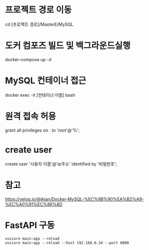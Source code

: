 # 프로젝트 경로 이동
cd [프로젝트 경로]/MasterE/MySQL

# 도커 컴포즈 빌드 및 백그라운드실행
docker-compose up -d

# MySQL 컨테이너 접근
docker exec -it [컨테이너 이름] bash

# 원격 접속 허용
grant all privileges on *.* to 'root'@'%';

# create user
create user '사용자 이름'@'ip주소' identified by '비밀번호';

# 참고
https://velog.io/@jkjan/Docker-MySQL-%EC%9B%90%EA%B2%A9-%EC%A0%91%EC%86%8D


# FastAPI 구동
```
uvicorn main:app --reload
uvicorn main:app --reload --host 192.168.0.34 --port 8000
```